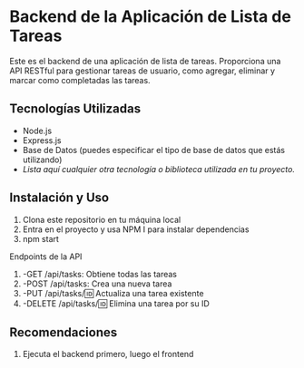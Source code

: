 # Backend de la Aplicación de Lista de Tareas

Este es el backend de una aplicación de lista de tareas. Proporciona una API RESTful para gestionar tareas de usuario, como agregar, eliminar y marcar como completadas las tareas.

## Tecnologías Utilizadas

- Node.js
- Express.js
- Base de Datos (puedes especificar el tipo de base de datos que estás utilizando)
- _Lista aquí cualquier otra tecnología o biblioteca utilizada en tu proyecto._

## Instalación y Uso

1. Clona este repositorio en tu máquina local
2. Entra en el proyecto y usa NPM I para instalar dependencias
3. npm start

Endpoints de la API
1. -GET /api/tasks: Obtiene todas las tareas
2. -POST /api/tasks: Crea una nueva tarea
3. -PUT /api/tasks/:id: Actualiza una tarea existente
4. -DELETE /api/tasks/:id: Elimina una tarea por su ID

## Recomendaciones
1. Ejecuta el backend primero, luego el frontend
